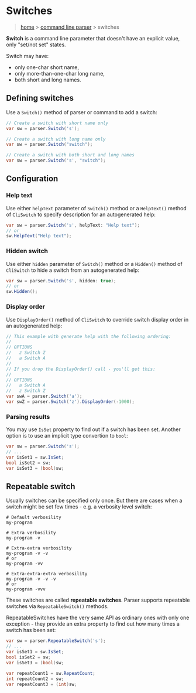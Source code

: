 # Switches

> [home](../README.md) > [command line parser](README.md) > switches

**Switch** is a command line parameter that doesn't have an explicit value, only "set/not set" states.

Switch may have:

* only one-char short name,
* only more-than-one-char long name,
* both short and long names.

## Defining switches

Use a `Switch()` method of parser or command to add a switch:

```csharp
// Create a switch with short name only
var sw = parser.Switch('s');

// Create a switch with long name only
var sw = parser.Switch("switch");

// Create a switch with both short and long names
var sw = parser.Switch('s', "switch");
```

## Configuration

### Help text

Use either `helpText` parameter of `Switch()` method or a `HelpText()` method of `CliSwitch` to specify description for an autogenerated help:

```csharp
var sw = parser.Switch('s', helpText: "Help text");
// or
sw.HelpText("Help text");
```

### Hidden switch

Use either `hidden` parameter of `Switch()` method or a `Hidden()` method of `CliSwitch` to hide a switch from an autogenerated help:

```csharp
var sw = parser.Switch('s', hidden: true);
// or
sw.Hidden();
```

### Display order

Use `DisplayOrder()` method of `CliSwitch` to override switch display order in an autogenerated help:

```csharp
// This example with generate help with the following ordering:
//
// OPTIONS
//   z Switch Z
//   a Switch A
//
// If you drop the DisplayOrder() call - you'll get this:
//
// OPTIONS
//   a Switch A
//   z Switch Z
var swA = parser.Switch('a');
var swZ = parser.Switch('z').DisplayOrder(-1000);
```

### Parsing results

You may use `IsSet` property to find out if a switch has been set.
Another option is to use an implicit type convertion to `bool`:

```csharp
var sw = parser.Switch('s');
// ...
var isSet1 = sw.IsSet;
bool isSet2 = sw;
var isSet3 = (bool)sw;
```

## Repeatable switch

Usually switches can be specified only once. But there are cases when a switch might be set few times - e.g. a verbosity level switch:

```
# Default verbosility
my-program

# Extra verbosility
my-program -v

# Extra-extra verbosility
my-program -v -v
# or
my-program -vv

# Extra-extra-extra verbosility
my-program -v -v -v
# or
my-program -vvv
```

These switches are called **repeatable switches**. Parser supports repeatable switches via `RepeatableSwitch()` methods.

RepeatableSwitches have the very same API as ordinary ones with only one exception - they provide an extra property to find out how many times a switch has been set:

```csharp
var sw = parser.RepeatableSwitch('s');
// ...
var isSet1 = sw.IsSet;
bool isSet2 = sw;
var isSet3 = (bool)sw;

var repeatCount1 = sw.RepeatCount;
int repeatCount2 = sw;
var repeatCount3 = (int)sw;
```